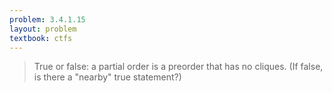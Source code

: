 ```yaml
---
problem: 3.4.1.15
layout: problem
textbook: ctfs
---
```


> True or false: a partial order is a preorder that has no cliques. (If false,
> is there a "nearby" true statement?)

